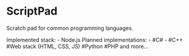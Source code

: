 # ScriptPad

Scratch pad for common programming languages.

Implemented stack:
    - Node.js
Planned implementations:
    - #C#
    - #C++
    #Web stack (HTML, CSS, JS)
    #Python
    #PHP
    and more...